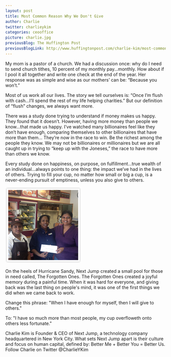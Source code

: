 ```yaml
---
layout: post
title: Most Common Reason Why We Don't Give
author: Charlie
twitter: charlieykim
categories: ceooffice
picture: charlie.jpg
previousBlog: The Huffington Post
previousBlogLink: http://www.huffingtonpost.com/charlie-kim/most-common-reason-why-we_b_4063615.html
---
```


My mom is a pastor of a church. We had a discussion once: why do I need to send church tithes, 10 percent of my monthly pay…monthly. How about if I pool it all together and write one check at the end of the year. Her response was as simple and wise as our mothers’ can be: “Because you won’t.”

Most of us work all our lives. The story we tell ourselves is: “Once I’m flush with cash…I’ll spend the rest of my life helping charities.” But our definition of “flush” changes, we always want more.

There was a study done trying to understand if money makes us happy. They found that it doesn’t. However, having more money than people we know…that made us happy. I’ve watched many billionaires feel like they don’t have enough, comparing themselves to other billionaires that have more than them… They’re now in the race to win. Be the richest among the people they know. We may not be billionaires or millionaires but we are all caught up in trying to “keep up with the Joneses,” the race to have more than others we know.

Every study done on happiness, on purpose, on fulfillment…true wealth of an individual…always points to one thing: the impact we’ve had in the lives of others. Trying to fill your cup, no matter how small or big a cup, is a never-ending pursuit of emptiness, unless you also give to others.

![Lokeya giving her portion of the fund to a Dunkin Donuts worker](/images/lokeya_sandy_check.png)

On the heels of Hurricane Sandy, Next Jump created a small pool for those in need called, The Forgotten Ones. The Forgotten Ones created a joyful memory during a painful time. When it was hard for everyone, and giving back was the last thing on people's mind, it was one of the first things we did when we came back to work.

Change this phrase: 
"When I have enough for myself, then I will give to others."

To:
"I have so much more than most people, my cup overfloweth onto others less fortunate."

Charlie Kim is Founder & CEO of Next Jump, a technology company headquartered in New York City. What sets Next Jump apart is their culture and focus on human capital, defined by: Better Me + Better You = Better Us. Follow Charlie on Twitter @CharlieYKim
